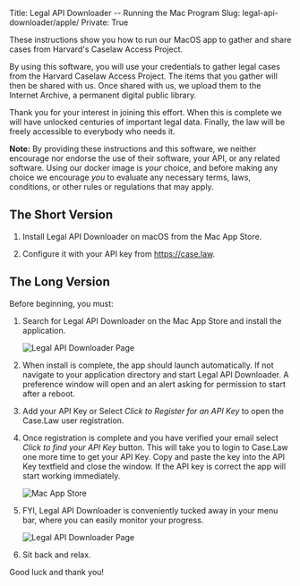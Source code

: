 Title: Legal API Downloader -- Running the Mac Program
Slug: legal-api-downloader/apple/
Private: True


<p class="lead">These instructions show you how to run our MacOS app to gather and share cases from Harvard's Caselaw Access Project.</p>

By using this software, you will use your credentials to gather legal cases from the Harvard Caselaw Access Project. The items that you gather will then be shared with us. Once shared with us, we upload them to the Internet Archive, a permanent digital public library.

Thank you for your interest in joining this effort. When this is complete we will have unlocked centuries of important legal data. Finally, the law will be freely accessible to everybody who needs it.


**Note:** By providing these instructions and this software, we neither encourage nor endorse the use of their software, your API, or any related software. Using our docker image is *your* choice, and before making any choice we encourage *you* to evaluate any necessary terms, laws, conditions, or other rules or regulations that may apply. 


## The Short Version

1. Install Legal API Downloader on macOS from the Mac App Store.

2. Configure it with your API key from https://case.law.


## The Long Version

Before beginning, you must:


1. Search for Legal API Downloader on the Mac App Store and install the application.

    <div class="text-center">
    <img src="{filename}/images/mac-app-store-page.png"
         alt="Legal API Downloader Page "
         class="img-responsive border"/>
    </div>


2. When install is complete, the app should launch automatically. If not navigate to your application directory and start Legal API Downloader.  A preference window will open and an alert asking for permission to start after a reboot.

3. Add your API Key or Select *Click to Register for an API Key* to open the Case.Law user registration.

4. Once registration is complete and you have verified your email select *Click to find your API Key* button.  This will take you to login to Case.Law one more time to get your API Key. Copy and paste the key into the API Key textfield and close the window. If the API key is correct the app will start working immediately.

    ![Mac App Store]({filename}/images/mac-app-pref-window.png "Optional title")

5. FYI, Legal API Downloader is conveniently tucked away in your menu bar, where you can easily monitor your progress.   

    <div class="text-center">
    <img src="{filename}/images/mac-app-top-bar.png"
         alt="Legal API Downloader Page "
         class="img-responsive border"/>
    </div>

6. Sit back and relax.

Good luck and thank you!

